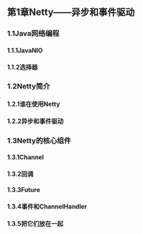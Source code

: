 ## 第1章Netty——异步和事件驱动
### 1.1Java网络编程
#### 1.1.1JavaNIO



#### 1.1.2选择器



### 1.2Netty简介
#### 1.2.1谁在使用Netty



#### 1.2.2异步和事件驱动



### 1.3Netty的核心组件
#### 1.3.1Channel



#### 1.3.2回调



#### 1.3.3Future



#### 1.3.4事件和ChannelHandler



#### 1.3.5把它们放在一起



